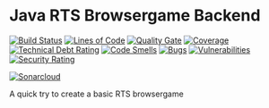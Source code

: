 # Java RTS Browsergame Backend

[![Build Status](https://travis-ci.org/JuKu/java-rts-browsergame-backend.svg?branch=master)](https://travis-ci.org/java-rts-browsergame-backend)
[![Lines of Code](https://sonarcloud.io/api/project_badges/measure?project=com.jukusoft%3Abrowsergame-rts-backend&metric=ncloc)](https://sonarcloud.io/dashboard/index/com.jukusoft%3Abrowsergame-rts-backend) 
[![Quality Gate](https://sonarcloud.io/api/project_badges/measure?project=com.jukusoft%3Abrowsergame-rts-backend&metric=alert_status)](https://sonarcloud.io/dashboard/index/com.jukusoft%3Abrowsergame-rts-backend) 
[![Coverage](https://sonarcloud.io/api/project_badges/measure?project=com.jukusoft%3Abrowsergame-rts-backend&metric=coverage)](https://sonarcloud.io/dashboard/index/com.jukusoft%3Abrowsergame-rts-backend) 
[![Technical Debt Rating](https://sonarcloud.io/api/project_badges/measure?project=com.jukusoft%3Abrowsergame-rts-backend&metric=sqale_index)](https://sonarcloud.io/dashboard/index/com.jukusoft%3Abrowsergame-rts-backend) 
[![Code Smells](https://sonarcloud.io/api/project_badges/measure?project=com.jukusoft%3Abrowsergame-rts-backend&metric=code_smells)](https://sonarcloud.io/dashboard/index/com.jukusoft%3Abrowsergame-rts-backend) 
[![Bugs](https://sonarcloud.io/api/project_badges/measure?project=com.jukusoft%3Abrowsergame-rts-backend&metric=bugs)](https://sonarcloud.io/dashboard/index/com.jukusoft%3Abrowsergame-rts-backend) 
[![Vulnerabilities](https://sonarcloud.io/api/project_badges/measure?project=com.jukusoft%3Abrowsergame-rts-backend&metric=vulnerabilities)](https://sonarcloud.io/dashboard/index/com.jukusoft%3Abrowsergame-rts-backend) 
[![Security Rating](https://sonarcloud.io/api/project_badges/measure?project=com.jukusoft%3Abrowsergame-rts-backend&metric=security_rating)](https://sonarcloud.io/dashboard/index/com.jukusoft%3Abrowsergame-rts-backend) 

[![Sonarcloud](https://sonarcloud.io/api/project_badges/quality_gate?project=com.jukusoft%3Abrowsergame-rts-backend)](https://sonarcloud.io/dashboard?id=com.jukusoft%3Abrowsergame-rts-backend)


A quick try to create a basic RTS browsergame
